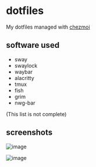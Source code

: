 # dotfiles
My dotfiles managed with [chezmoi](https://www.chezmoi.io)

## software used

- sway
- swaylock
- waybar
- alacritty
- tmux
- fish
- grim
- nwg-bar

(This list is not complete)

## screenshots

![image](https://github.com/pschmidt88/dotfiles/assets/465359/4b92af24-5ec2-4c80-8e8c-3cdf21a78c31)

![image](https://github.com/pschmidt88/dotfiles/assets/465359/58064571-9f9c-43dc-b7d4-f5a84511a7cc)

